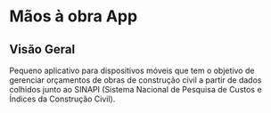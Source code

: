 # Mãos à obra App

## Visão Geral

Pequeno aplicativo para dispositivos móveis que tem o objetivo de gerenciar orçamentos de obras de construção civil a partir de dados colhidos junto ao SINAPI (​Sistema Nacional de Pesquisa de Custos e Índices da Construção Civil).
